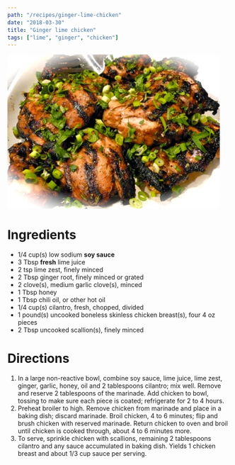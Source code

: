 ```yaml
---
path: "/recipes/ginger-lime-chicken"
date: "2018-03-30"
title: "Ginger lime chicken"
tags: ["lime", "ginger", "chicken"]
---
```


![Recipe](./ginger-lime-chicken.jpg)

# Ingredients

* 1/4 cup(s) low sodium **soy sauce**
* 3 Tbsp **fresh** lime juice
* 2 tsp lime zest, finely minced
* 2 Tbsp ginger root, finely minced or grated
* 2 clove(s), medium garlic clove(s), minced
* 1 Tbsp honey
* 1 Tbsp chili oil, or other hot oil
* 1/4 cup(s) cilantro, fresh, chopped, divided
* 1 pound(s) uncooked boneless skinless chicken breast(s), four 4 oz pieces
* 2 Tbsp uncooked scallion(s), finely minced

# Directions

1.  In a large non-reactive bowl, combine soy sauce, lime juice, lime zest, ginger, garlic, honey, oil and 2 tablespoons cilantro; mix well. Remove and reserve 2 tablespoons of the marinade. Add chicken to bowl, tossing to make sure each piece is coated; refrigerate for 2 to 4 hours.
1.  Preheat broiler to high. Remove chicken from marinade and place in a baking dish; discard marinade. Broil chicken, 4 to 6 minutes; flip and brush chicken with reserved marinade. Return chicken to oven and broil until chicken is cooked through, about 4 to 6 minutes more.
1.  To serve, sprinkle chicken with scallions, remaining 2 tablespoons cilantro and any sauce accumulated in baking dish. Yields 1 chicken breast and about 1/3 cup sauce per serving.
